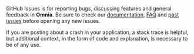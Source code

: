 GitHub Issues is for reporting bugs, discussing features and general feedback in **Omnia**. Be sure to check our [documentation](http://cocoadocs.org/docsets/Omnia), [FAQ](https://github.com/onmyway133/Omnia/wiki/FAQ) and [past issues](https://github.com/onmyway133/Omnia/issues?state=closed) before opening any new issues.

If you are posting about a crash in your application, a stack trace is helpful, but additional context, in the form of code and explanation, is necessary to be of any use.
